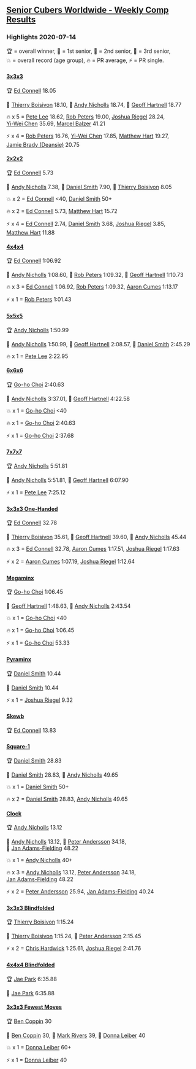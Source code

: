 <style>table {white-space: nowrap;}</style>
<link rel="stylesheet" type="text/css" href="/scw-comp/css/flags.css" />

## [Senior Cubers Worldwide - Weekly Comp Results](/scw-comp/results/)
### Highlights 2020-07-14

<span style="white-space: nowrap;">🏆 = overall winner</span>, <span style="white-space: nowrap;">🥇 = 1st senior</span>, <span style="white-space: nowrap;">🥈 = 2nd senior</span>, <span style="white-space: nowrap;">🥉 = 3rd senior</span>, <span style="white-space: nowrap;">💥 = overall record (age group)</span>, <span style="white-space: nowrap;">🔥 = PR average</span>, <span style="white-space: nowrap;">⚡ = PR single</span>.

#### [3x3x3](333.md)

<span style="white-space: nowrap;">🏆 [Ed Connell](../../persons/ed_connell/333.md) 18.05</span>

<span style="white-space: nowrap;">🥇 [Thierry Boisivon](../../persons/thierry_boisivon/333.md) 18.10</span>, <span style="white-space: nowrap;">🥈 [Andy Nicholls](../../persons/andy_nicholls/333.md) 18.74</span>, <span style="white-space: nowrap;">🥉 [Geoff Hartnell](../../persons/geoff_hartnell/333.md) 18.77</span>

🔥 x 5 = <span style="white-space: nowrap;">[Pete Lee](../../persons/pete_lee/333.md) 18.62</span>, <span style="white-space: nowrap;">[Rob Peters](../../persons/rob_peters/333.md) 19.00</span>, <span style="white-space: nowrap;">[Joshua Riegel](../../persons/joshua_riegel/333.md) 28.24</span>, <span style="white-space: nowrap;">[Yi-Wei Chen](../../persons/yi_wei_chen/333.md) 35.69</span>, <span style="white-space: nowrap;">[Marcel Balzer](../../persons/marcel_balzer/333.md) 41.21</span>

⚡ x 4 = <span style="white-space: nowrap;">[Rob Peters](../../persons/rob_peters/333.md) 16.76</span>, <span style="white-space: nowrap;">[Yi-Wei Chen](../../persons/yi_wei_chen/333.md) 17.85</span>, <span style="white-space: nowrap;">[Matthew Hart](../../persons/matthew_hart/333.md) 19.27</span>, <span style="white-space: nowrap;">[Jamie Brady (Deansie)](../../persons/jamie_brady/333.md) 20.75</span>

#### [2x2x2](222.md)

<span style="white-space: nowrap;">🏆 [Ed Connell](../../persons/ed_connell/222.md) 5.73</span>

<span style="white-space: nowrap;">🥇 [Andy Nicholls](../../persons/andy_nicholls/222.md) 7.38</span>, <span style="white-space: nowrap;">🥈 [Daniel Smith](../../persons/daniel_smith/222.md) 7.90</span>, <span style="white-space: nowrap;">🥉 [Thierry Boisivon](../../persons/thierry_boisivon/222.md) 8.05</span>

💥 x 2 = <span style="white-space: nowrap;">[Ed Connell](../../persons/ed_connell/222.md) <40</span>, <span style="white-space: nowrap;">[Daniel Smith](../../persons/daniel_smith/222.md) 50+</span>

🔥 x 2 = <span style="white-space: nowrap;">[Ed Connell](../../persons/ed_connell/222.md) 5.73</span>, <span style="white-space: nowrap;">[Matthew Hart](../../persons/matthew_hart/222.md) 15.72</span>

⚡ x 4 = <span style="white-space: nowrap;">[Ed Connell](../../persons/ed_connell/222.md) 2.74</span>, <span style="white-space: nowrap;">[Daniel Smith](../../persons/daniel_smith/222.md) 3.68</span>, <span style="white-space: nowrap;">[Joshua Riegel](../../persons/joshua_riegel/222.md) 3.85</span>, <span style="white-space: nowrap;">[Matthew Hart](../../persons/matthew_hart/222.md) 11.88</span>

#### [4x4x4](444.md)

<span style="white-space: nowrap;">🏆 [Ed Connell](../../persons/ed_connell/444.md) 1:06.92</span>

<span style="white-space: nowrap;">🥇 [Andy Nicholls](../../persons/andy_nicholls/444.md) 1:08.60</span>, <span style="white-space: nowrap;">🥈 [Rob Peters](../../persons/rob_peters/444.md) 1:09.32</span>, <span style="white-space: nowrap;">🥉 [Geoff Hartnell](../../persons/geoff_hartnell/444.md) 1:10.73</span>

🔥 x 3 = <span style="white-space: nowrap;">[Ed Connell](../../persons/ed_connell/444.md) 1:06.92</span>, <span style="white-space: nowrap;">[Rob Peters](../../persons/rob_peters/444.md) 1:09.32</span>, <span style="white-space: nowrap;">[Aaron Cumes](../../persons/aaron_cumes/444.md) 1:13.17</span>

⚡ x 1 = <span style="white-space: nowrap;">[Rob Peters](../../persons/rob_peters/444.md) 1:01.43</span>

#### [5x5x5](555.md)

<span style="white-space: nowrap;">🏆 [Andy Nicholls](../../persons/andy_nicholls/555.md) 1:50.99</span>

<span style="white-space: nowrap;">🥇 [Andy Nicholls](../../persons/andy_nicholls/555.md) 1:50.99</span>, <span style="white-space: nowrap;">🥈 [Geoff Hartnell](../../persons/geoff_hartnell/555.md) 2:08.57</span>, <span style="white-space: nowrap;">🥉 [Daniel Smith](../../persons/daniel_smith/555.md) 2:45.29</span>

🔥 x 1 = <span style="white-space: nowrap;">[Pete Lee](../../persons/pete_lee/555.md) 2:22.95</span>

#### [6x6x6](666.md)

<span style="white-space: nowrap;">🏆 [Go-ho Choi](../../persons/go_ho_choi/666.md) 2:40.63</span>

<span style="white-space: nowrap;">🥇 [Andy Nicholls](../../persons/andy_nicholls/666.md) 3:37.01</span>, <span style="white-space: nowrap;">🥈 [Geoff Hartnell](../../persons/geoff_hartnell/666.md) 4:22.58</span>

💥 x 1 = <span style="white-space: nowrap;">[Go-ho Choi](../../persons/go_ho_choi/666.md) <40</span>

🔥 x 1 = <span style="white-space: nowrap;">[Go-ho Choi](../../persons/go_ho_choi/666.md) 2:40.63</span>

⚡ x 1 = <span style="white-space: nowrap;">[Go-ho Choi](../../persons/go_ho_choi/666.md) 2:37.68</span>

#### [7x7x7](777.md)

<span style="white-space: nowrap;">🏆 [Andy Nicholls](../../persons/andy_nicholls/777.md) 5:51.81</span>

<span style="white-space: nowrap;">🥇 [Andy Nicholls](../../persons/andy_nicholls/777.md) 5:51.81</span>, <span style="white-space: nowrap;">🥈 [Geoff Hartnell](../../persons/geoff_hartnell/777.md) 6:07.90</span>

⚡ x 1 = <span style="white-space: nowrap;">[Pete Lee](../../persons/pete_lee/777.md) 7:25.12</span>

#### [3x3x3 One-Handed](333oh.md)

<span style="white-space: nowrap;">🏆 [Ed Connell](../../persons/ed_connell/333oh.md) 32.78</span>

<span style="white-space: nowrap;">🥇 [Thierry Boisivon](../../persons/thierry_boisivon/333oh.md) 35.61</span>, <span style="white-space: nowrap;">🥈 [Geoff Hartnell](../../persons/geoff_hartnell/333oh.md) 39.60</span>, <span style="white-space: nowrap;">🥉 [Andy Nicholls](../../persons/andy_nicholls/333oh.md) 45.44</span>

🔥 x 3 = <span style="white-space: nowrap;">[Ed Connell](../../persons/ed_connell/333oh.md) 32.78</span>, <span style="white-space: nowrap;">[Aaron Cumes](../../persons/aaron_cumes/333oh.md) 1:17.51</span>, <span style="white-space: nowrap;">[Joshua Riegel](../../persons/joshua_riegel/333oh.md) 1:17.63</span>

⚡ x 2 = <span style="white-space: nowrap;">[Aaron Cumes](../../persons/aaron_cumes/333oh.md) 1:07.19</span>, <span style="white-space: nowrap;">[Joshua Riegel](../../persons/joshua_riegel/333oh.md) 1:12.64</span>

#### [Megaminx](minx.md)

<span style="white-space: nowrap;">🏆 [Go-ho Choi](../../persons/go_ho_choi/minx.md) 1:06.45</span>

<span style="white-space: nowrap;">🥇 [Geoff Hartnell](../../persons/geoff_hartnell/minx.md) 1:48.63</span>, <span style="white-space: nowrap;">🥈 [Andy Nicholls](../../persons/andy_nicholls/minx.md) 2:43.54</span>

💥 x 1 = <span style="white-space: nowrap;">[Go-ho Choi](../../persons/go_ho_choi/minx.md) <40</span>

🔥 x 1 = <span style="white-space: nowrap;">[Go-ho Choi](../../persons/go_ho_choi/minx.md) 1:06.45</span>

⚡ x 1 = <span style="white-space: nowrap;">[Go-ho Choi](../../persons/go_ho_choi/minx.md) 53.33</span>

#### [Pyraminx](pyram.md)

<span style="white-space: nowrap;">🏆 [Daniel Smith](../../persons/daniel_smith/pyram.md) 10.44</span>

<span style="white-space: nowrap;">🥇 [Daniel Smith](../../persons/daniel_smith/pyram.md) 10.44</span>

⚡ x 1 = <span style="white-space: nowrap;">[Joshua Riegel](../../persons/joshua_riegel/pyram.md) 9.32</span>

#### [Skewb](skewb.md)

<span style="white-space: nowrap;">🏆 [Ed Connell](../../persons/ed_connell/skewb.md) 13.83</span>

#### [Square-1](sq1.md)

<span style="white-space: nowrap;">🏆 [Daniel Smith](../../persons/daniel_smith/sq1.md) 28.83</span>

<span style="white-space: nowrap;">🥇 [Daniel Smith](../../persons/daniel_smith/sq1.md) 28.83</span>, <span style="white-space: nowrap;">🥈 [Andy Nicholls](../../persons/andy_nicholls/sq1.md) 49.65</span>

💥 x 1 = <span style="white-space: nowrap;">[Daniel Smith](../../persons/daniel_smith/sq1.md) 50+</span>

🔥 x 2 = <span style="white-space: nowrap;">[Daniel Smith](../../persons/daniel_smith/sq1.md) 28.83</span>, <span style="white-space: nowrap;">[Andy Nicholls](../../persons/andy_nicholls/sq1.md) 49.65</span>

#### [Clock](clock.md)

<span style="white-space: nowrap;">🏆 [Andy Nicholls](../../persons/andy_nicholls/clock.md) 13.12</span>

<span style="white-space: nowrap;">🥇 [Andy Nicholls](../../persons/andy_nicholls/clock.md) 13.12</span>, <span style="white-space: nowrap;">🥈 [Peter Andersson](../../persons/peter_andersson/clock.md) 34.18</span>, <span style="white-space: nowrap;">🥉 [Jan Adams-Fielding](../../persons/jan_adams_fielding/clock.md) 48.22</span>

💥 x 1 = <span style="white-space: nowrap;">[Andy Nicholls](../../persons/andy_nicholls/clock.md) 40+</span>

🔥 x 3 = <span style="white-space: nowrap;">[Andy Nicholls](../../persons/andy_nicholls/clock.md) 13.12</span>, <span style="white-space: nowrap;">[Peter Andersson](../../persons/peter_andersson/clock.md) 34.18</span>, <span style="white-space: nowrap;">[Jan Adams-Fielding](../../persons/jan_adams_fielding/clock.md) 48.22</span>

⚡ x 2 = <span style="white-space: nowrap;">[Peter Andersson](../../persons/peter_andersson/clock.md) 25.94</span>, <span style="white-space: nowrap;">[Jan Adams-Fielding](../../persons/jan_adams_fielding/clock.md) 40.24</span>

#### [3x3x3 Blindfolded](333bf.md)

<span style="white-space: nowrap;">🏆 [Thierry Boisivon](../../persons/thierry_boisivon/333bf.md) 1:15.24</span>

<span style="white-space: nowrap;">🥇 [Thierry Boisivon](../../persons/thierry_boisivon/333bf.md) 1:15.24</span>, <span style="white-space: nowrap;">🥈 [Peter Andersson](../../persons/peter_andersson/333bf.md) 2:15.45</span>

⚡ x 2 = <span style="white-space: nowrap;">[Chris Hardwick](../../persons/chris_hardwick/333bf.md) 1:25.61</span>, <span style="white-space: nowrap;">[Joshua Riegel](../../persons/joshua_riegel/333bf.md) 2:41.76</span>

#### [4x4x4 Blindfolded](444bf.md)

<span style="white-space: nowrap;">🏆 [Jae Park](../../persons/jae_park/444bf.md) 6:35.88</span>

<span style="white-space: nowrap;">🥇 [Jae Park](../../persons/jae_park/444bf.md) 6:35.88</span>

#### [3x3x3 Fewest Moves](333fm.md)

<span style="white-space: nowrap;">🏆 [Ben Coppin](../../persons/ben_coppin/333fm.md) 30</span>

<span style="white-space: nowrap;">🥇 [Ben Coppin](../../persons/ben_coppin/333fm.md) 30</span>, <span style="white-space: nowrap;">🥈 [Mark Rivers](../../persons/mark_rivers/333fm.md) 39</span>, <span style="white-space: nowrap;">🥉 [Donna Leiber](../../persons/donna_leiber/333fm.md) 40</span>

💥 x 1 = <span style="white-space: nowrap;">[Donna Leiber](../../persons/donna_leiber/333fm.md) 60+</span>

⚡ x 1 = <span style="white-space: nowrap;">[Donna Leiber](../../persons/donna_leiber/333fm.md) 40</span>


<!-- Global site tag (gtag.js) - Google Analytics -->
<script async src="https://www.googletagmanager.com/gtag/js?id=UA-86348435-3"></script>
<script>window.dataLayer = window.dataLayer || []; function gtag() {dataLayer.push(arguments);} gtag('js', new Date()); gtag('config', 'UA-86348435-3');</script>
